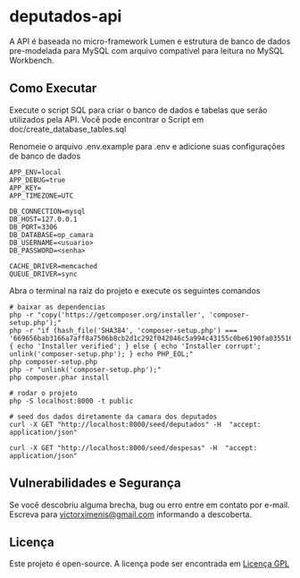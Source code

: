 # deputados-api

A API é baseada no micro-framework Lumen e estrutura de banco de dados pre-modelada para MySQL com arquivo compatível para leitura no MySQL Workbench.

## Como Executar
Execute o script SQL para criar o banco de dados e tabelas que serão utilizados pela API. Você pode encontrar o Script em doc/create_database_tables.sql

Renomeie o arquivo .env.example para .env e adicione suas configurações de banco de dados

    APP_ENV=local
    APP_DEBUG=true
    APP_KEY=
    APP_TIMEZONE=UTC

    DB_CONNECTION=mysql
    DB_HOST=127.0.0.1
    DB_PORT=3306
    DB_DATABASE=op_camara
    DB_USERNAME=<usuario>
    DB_PASSWORD=<senha>

    CACHE_DRIVER=memcached
    QUEUE_DRIVER=sync

Abra o terminal na raiz do projeto e execute os seguintes comandos

    # baixar as dependencias
    php -r "copy('https://getcomposer.org/installer', 'composer-setup.php');"
    php -r "if (hash_file('SHA384', 'composer-setup.php') === '669656bab3166a7aff8a7506b8cb2d1c292f042046c5a994c43155c0be6190fa0355160742ab2e1c88d40d5be660b410') { echo 'Installer verified'; } else { echo 'Installer corrupt'; unlink('composer-setup.php'); } echo PHP_EOL;"
    php composer-setup.php
    php -r "unlink('composer-setup.php');"
    php composer.phar install

    # rodar o projeto
    php -S localhost:8000 -t public

    # seed dos dados diretamente da camara dos deputados
    curl -X GET "http://localhost:8000/seed/deputados" -H  "accept: application/json"

    curl -X GET "http://localhost:8000/seed/despesas" -H  "accept: application/json"

## Vulnerabilidades e Segurança

Se você descobriu alguma brecha, bug ou erro entre em contato por e-mail. Escreva para victorximenis@gmail.com informando a descoberta.

## Licença

Este projeto é open-source. A licença pode ser encontrada em [Licença GPL](https://github.com/OsPoliticosPontoCom/deputados-api/blob/master/LICENSE)
